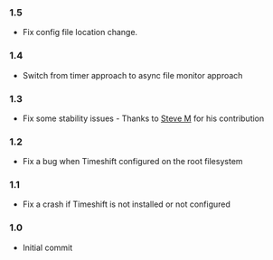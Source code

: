 ### 1.5

- Fix config file location change.

### 1.4

- Switch from timer approach to async file monitor approach

### 1.3

- Fix some stability issues - Thanks to [Steve M](https://github.com/smurphos) for his contribution

### 1.2

- Fix a bug when Timeshift configured on the root filesystem

### 1.1

- Fix a crash if Timeshift is not installed or not configured

### 1.0

- Initial commit
